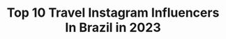 ---
title: Top 10 Travel Instagram Influencers In Brazil in 2023
description: >-
  Find top travel Instagram influencers in Brazil in 2023. Most popular hashtags: #goodvibes #halloween #gratidao.
platform: Instagram
hits: 2475
text_top: See the top-rated Instagram influencers on inBeat.
text_bottom: Our database holds 2475 Instagram influencers like this in Brazil for you to collaborate.
profiles:
  - username: "amandhasa"
    fullname: >-
      Amanda Araújo
    bio: >-
      @lojasexclusivaa João Pessoa | Campina Grande 📩 amandhasaa@gmail.com Fashion | Travel | Business
    location: "Brazil"
    followers: 106015
    engagement: 948
    commentsToLikes: 0.517423
    id: ck14gnyo2668h0i19gbh4ddg9
    verified: false
    hashtags: "#maisumaunidade, #exclusivacampina, #morrodosaopaulo, #bahia"
  - username: "gveronese"
    fullname: >-
      Gabriel Veronese
    bio: >-
      🙋🏼‍♂️ 📱 ✈️ 🌎 📍 São Paulo, 🇧🇷 | Cidadão do Mundo 🗺 🧳 Luxury travels & lifestyle 👦🏼 ☘️ Partner @pelaestradaviagens 🏖
    location: "Brazil"
    followers: 48125
    engagement: 815
    commentsToLikes: 0.878982
    id: ck9wfo36wppp10j78j5c8fbwk
    verified: false
    hashtags: "#ficaemcasa, #lookdodia, #quarentena, #tbt"
  - username: "liliwgt"
    fullname: >-
      Louise Minski
    bio: >-
      Alt fashion | Horror | Books | Travel 📚 @bocadoinfernobr |🎬 @baconsideoficial
    location: "Brazil"
    followers: 10882
    engagement: 1185
    commentsToLikes: 0.154592
    id: ckapaigszw8s40i78qyn73y1x
    verified: false
    hashtags: ""
  - username: "biabeible"
    fullname: >-
      Bia Beible
    bio: >-
      🌈 Travel | Creative Content | Fashion 💡 Photo & Editing Tips 📍Brazilian living in California 🇧🇷🇺🇸 ⚡️ My life in California and my trips around 🌏
    location: "Brazil"
    followers: 19330
    engagement: 844
    commentsToLikes: 0.095786
    id: ck9wfhqw6ov260j78o55sh39v
    verified: false
    hashtags: "#californiablogger, #fotoscriativas, #fotosinspiradoras, #happycreativelife"
  - username: "ramonbernardess"
    fullname: >-
      Ramon Bernardes
    bio: >-
      Sports • Lifestyle • Travel 🎓 Adm - UFF 📺 Soltos em Floripa - @primevideobr 📤 assessoriaramonbernardes@outlook.com Rj 📍
    location: "Brazil"
    followers: 142140
    engagement: 514
    commentsToLikes: 0.042351
    id: ckap6ngapgn1j0i78ojpmukr5
    verified: false
    hashtags: ""
  - username: "lulivecchietti"
    fullname: >-
      Luciana Vecchietti
    bio: >-
      lifestyle | travel | beauty | nature 🌈🦋🌅🥥🌱🏄🏼‍♀️🧉📝🐚✈️🌍 founder @luli.comunica 👩🏼‍💻￼🇦🇷 owner @dreamstourportogalinhas 🇧🇷
    location: "Brazil"
    followers: 27376
    engagement: 587
    commentsToLikes: 0.582477
    id: ck9wgqyu4ulqc0j7845ulp90d
    verified: false
    hashtags: "#portodegalinhas, #octubrerosa, #outubrorosa, #lulitasortea"
  - username: "lastlostlovers"
    fullname: >-
      𝓟𝓪𝓽𝓻𝓲𝓬𝓲𝓪 ♥ 𝓔𝓶𝓪𝓷𝓾𝓮𝓵®
    bio: >-
      ⚤ from Portugal ✎ Make it simple but significant ❥ love | photography | travel 📍 #lisboa
    location: "Brazil"
    followers: 19013
    engagement: 662
    commentsToLikes: 0.124421
    id: ck0w5yxue63si0i19taqdsp0f
    verified: false
    hashtags: "#goodvibes, #bridge, #photographylovers, #travelphotography"
  - username: "lucaskerkhoff"
    fullname: >-
      Lucas kerkhoff
    bio: >-
      Filho de um Deus vivo! Mergulhador @letsdive @paditv 🇧🇷🇵🇾🇦🇷🇬🇧🇱🇺🇫🇷🇺🇾🇨🇱 Lifestyle / Fashion / Travels Parcerias Email ou Direct Tikoteko ⬇️ +197K
    location: "Brazil"
    followers: 62631
    engagement: 477
    commentsToLikes: 0.050285
    id: ckf5ukjsfl81d0j23eoc186hc
    verified: false
    hashtags: "#newerabrasil, #trend, #welcomeonboard, #newera100anos"
  - username: "juancarlocarvalho"
    fullname: >-
      Juan Carlo Carvalho
    bio: >-
      Tiktok 220k+ (CoroaToker 👑) #carioca ⛱ #brazilian 🇧🇷 #taurino ♉️ #fitnessaddict 🏋🏻‍♂️ #traveller 🌎 #healthylifestyle 🥦 #doglover 🐶
    location: "Brazil"
    followers: 29605
    engagement: 1040
    commentsToLikes: 0.040730
    id: ck9hc2r4ojhv80j78cbmnqo3n
    verified: false
    hashtags: "#brazilianboy, #itboy, #healthylifestyle, #goodvibes"
  - username: "mfernandaa"
    fullname: >-
      MARIA FERNANDA LINHARES
    bio: >-
      Arquiteta e Urbanista. Fashion | Travel | Beauty | Architecture | Lifestyle Give this world good energy 🦋.
    location: "Brazil"
    followers: 61038
    engagement: 434
    commentsToLikes: 0.290916
    id: ck6ugv2mi5c3d0j71k1611ak2
    verified: false
    hashtags: "#inspiracaodelook, #nailsdesign, #tbt, #nailart"
---